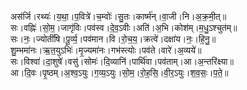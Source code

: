

  
अस॑र्जि।रथ्यः॑।य॒था॒।प॒वित्रे॑।च॒म्वोः॑।सु॒तः।कार्ष्म॑न्।वा॒जी।नि।अ॒क्र॒मी॒त्॥  
सः।वह्निः॑।सो॒म॒।जागृ॑विः।पव॑स्व।दे॒व॒ऽवीः।अति॑।अ॒भि।कोश॑म्।म॒धु॒ऽश्चुत॑म्॥  
सः।नः॒।ज्योतीं॑षि।पू॒र्व्य॒।पव॑मान।वि।रो॒च॒य॒।क्रत्वे॑।दक्षा॑य।नः॒।हि॒नु॒॥  
शु॒म्भमा॑नः।ऋ॒त॒युऽभिः॑।मृ॒ज्यमा॑नः।गभ॑स्त्योः।पव॑ते।वारे॑।अ॒व्यये॑॥  
सः।विश्वा॑।दा॒शुषे॑।वसु॑।सोमः॑।दि॒व्यानि॑।पार्थि॑वा।पव॑ताम्।आ।अ॒न्तरि॑क्ष्या॥  
आ।दि॒वः।पृ॒ष्ठम्।अ॒श्व॒ऽयुः।ग॒व्य॒ऽयुः।सो॒म॒।रो॒ह॒सि॒।वी॒र॒ऽयुः।श॒व॒सः॒।प॒ते॒॥  
